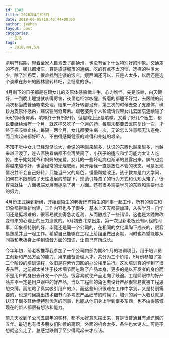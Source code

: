 ```yaml
---
id: 1383
title: 2018年4月和5月
date: 2018-06-05T10:40:44+00:00
author: jeehon
layout: post
categories:
  - 生活
tags:
  - 2018,4月,5月
---
```

清明节假期，带着全家人自驾去了趟扬州，也没有留下什么特别好的印象。交通差的不行，哪儿都堵车，算是旅游城市的通病。吃的有点不太习惯，选择的种类太少，除了淮扬菜，很难找到连锁的饭店。瘦西湖还可以，只是人太多，以后还是选个淡季在苏州的园林里转转吧，会惬意的多。

4月剩下的日子都是在跟女儿的支原体感染做斗争，心力憔悴。先是咳嗽，白天很好，一到晚上睡觉就咳得厉害，夜里也经常咳醒，折磨的都睡不好觉，去医院的前两次都当成普通咳嗽处理，结果一点好转都没有，第三次的时候去查了支原体，确诊为支原体感染，建议输阿奇霉素。跟老婆两个人轮流请假带女儿去医院连续输了5天的阿奇霉素，咳嗽终于有所好转，但是晚上还是咳嗽，又看了好几个医生，都说要继续治疗一个月，就这样又吃了一个月的药，每周末都要去医院复诊一次，才终于把咳嗽止住。每隔一两个月，女儿都要生病一次，无论怎么注意都无法避免，而且病起来都好吓人，不由得感慨健康的难得和养娃的艰辛。

不知不觉中女儿已经渐渐长大，会说的字越来越多，认识的东西也越来越多，也越来越活泼了，连去医院看病都不会再哭闹了，小孩子的适应和学习能力太让人吃惊。由于姥姥姥爷和妈妈的宠爱，女儿的一些坏毛病也渐渐的显露出来，脾气也变得越来越不好，也会经常的无理取闹，刚开始我一直是放任不管的状态，可是发现情况并不会自己好转，只能当严父的角色，慢慢帮她改正。孩子教育是门大学问，如何在不限制孩子天性发展的前提下，规范引导孩子的行为方式和认知太难了。很容易就往一方面极端发展而扼杀了另一方面。还有很多需要学习的东西和需要付出的努力。

4月份正式换到新组，开始跟陌生的老板还有陌生的同事一起工作，所有的信任和印象都得重新构建，工作内容也多了很多，基本上天天都要加班，从头学习一门学问还是挺艰难的，很容易就变得急功近利，从而酿成了一些错误，这也是太晚做改变带来的心理上的压力造就的。5月初去北京出差，第一次见新老板还有同组的同事，印象都特别的好，毕竟还是同一个公司的，在相同的文化熏陶下成长的，很容易熟悉并且一起工作。希望自己能够在工程上给组里做出贡献，同时也希望能够从同事和老板身上学到语音方面的知识，让自己有所成长。

今年年初，前老板推荐我参加了一个公司内部为期8个月的培训项目，用于培训员工创新和产品方面的能力，用来储备管理人才。共分为三个阶段，5月份参加了第二个阶段的培训课程，依旧是在紫竹园区的办公楼里进行。这次培训真的学到了很多东西，之前都太关注于技术细节而忽略了产品本身，更多的是以开发者的身份而不是用户的身份去开发一个产品，很容易就使产品走向了歧途。工程师眼中的好产品并不一定是用户眼中的好产品，当以工程师的角色去设计产品很容易就被工程思想束缚，而忽略了真实吸引用户的点。而这些知识很难在工作中学到，又是特别需要的，也是时候跳出技术细节而多考虑产品细节的时候了。培训的另一大收获就是认识了很多其他组特别优秀的同事，也能从他们身上学到很多东西，也不由得感慨现在的新人都很有想法和能力。

前几天收到了公司五周年的奖杯，都不太好意思摆出来，算是很普通且有点遗憾的五年。最近也有很多朋友们陆续的离职，外面的机会太多，条件也太诱人。可是不想就这么走了，总感觉跌倒了至少得爬起来才应该。